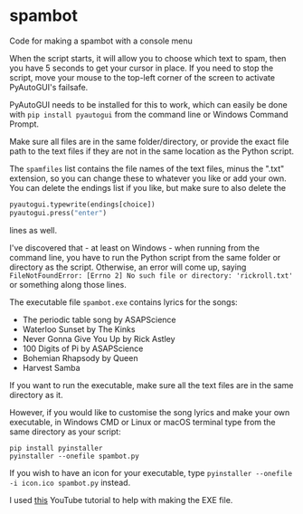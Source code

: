 # spambot
Code for making a spambot with a console menu

When the script starts, it will allow you to choose which text to spam, then you have 5 seconds to get your cursor in place.
If you need to stop the script, move your mouse to the top-left corner of the screen to activate PyAutoGUI's failsafe.

PyAutoGUI needs to be installed for this to work, which can easily be done with `pip install pyautogui` from the command line or Windows Command Prompt.

Make sure all files are in the same folder/directory, or provide the exact file path to the text files if they are not in the same location as the Python script.

The `spamfiles` list contains the file names of the text files, minus the ".txt" extension, so you can change these to whatever you like or add your own. You can delete the endings list if you like, but make sure to also delete the
``` python
pyautogui.typewrite(endings[choice])
pyautogui.press("enter")
```
lines as well.

I've discovered that - at least on Windows - when running from the command line, you have to run the Python script from the same folder or directory as the script. Otherwise, an error will come up, saying `FileNotFoundError: [Errno 2] No such file or directory: 'rickroll.txt'` or something along those lines.

The executable file `spambot.exe` contains lyrics for the songs:
- The periodic table song by ASAPScience
- Waterloo Sunset by The Kinks
- Never Gonna Give You Up by Rick Astley
- 100 Digits of Pi by ASAPScience
- Bohemian Rhapsody by Queen
- Harvest Samba

If you want to run the executable, make sure all the text files are in the same directory as it.

However, if you would like to customise the song lyrics and make your own executable, in Windows CMD or Linux or macOS terminal type from the same directory as your script:
```
pip install pyinstaller
pyinstaller --onefile spambot.py
```
If you wish to have an icon for your executable, type `pyinstaller --onefile -i icon.ico spambot.py` instead.

I used [this](https://youtu.be/UZX5kH72Yx4) YouTube tutorial to help with making the EXE file.
